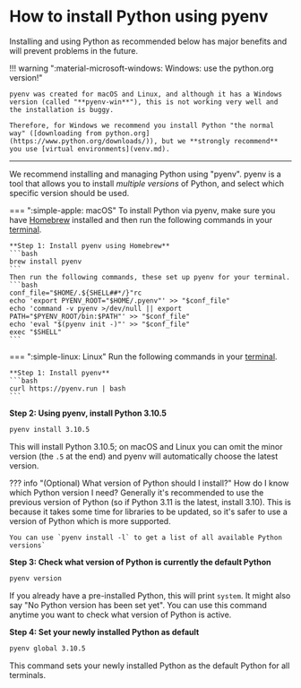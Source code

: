 
# How to install Python using pyenv

Installing and using Python as recommended below has major benefits and will prevent problems in the future.

!!! warning ":material-microsoft-windows: Windows: use the python.org version!"

    pyenv was created for macOS and Linux, and although it has a Windows version (called "**pyenv-win**"), this is not working very well and the installation is buggy. 

    Therefore, for Windows we recommend you install Python "the normal way" ([downloading from python.org](https://www.python.org/downloads/)), but we **strongly recommend** you use [virtual environments](venv.md).

---

We recommend installing and managing Python using "pyenv". 
pyenv is a tool that allows you to install *multiple versions* of Python, and select which specific version should be used.


=== ":simple-apple: macOS"
    To install Python via pyenv, make sure you have [Homebrew](../computer/packagemanager.md) installed and then run the following commands in your [terminal](../computer/terminal.md).

    **Step 1: Install pyenv using Homebrew**
    ```bash
    brew install pyenv
    ```
    Then run the following commands, these set up pyenv for your terminal.
    ```bash
    conf_file="$HOME/.${SHELL##*/}"rc
    echo 'export PYENV_ROOT="$HOME/.pyenv"' >> "$conf_file"
    echo 'command -v pyenv >/dev/null || export PATH="$PYENV_ROOT/bin:$PATH"' >> "$conf_file"
    echo 'eval "$(pyenv init -)"' >> "$conf_file"
    exec "$SHELL"
    ```


=== ":simple-linux: Linux"
    Run the following commands in your [terminal](../computer/terminal.md).

    **Step 1: Install pyenv**
    ```bash
    curl https://pyenv.run | bash
    ```

**Step 2: Using pyenv, install Python 3.10.5**

```bash
pyenv install 3.10.5
```
This will install Python 3.10.5; on macOS and Linux you can omit the minor version (the `.5` at the end) and pyenv will automatically choose the latest version.

??? info "(Optional) What version of Python should I install?"
    How do I know which Python version I need? Generally it's recommended to use the previous version of Python (so if Python 3.11 is the latest, install 3.10). This is because it takes some time for libraries to be updated, so it's safer to use a version of Python which is more supported.

    You can use `pyenv install -l` to get a list of all available Python versions`

**Step 3: Check what version of Python is currently the default Python**
```bash
pyenv version
```
If you already have a pre-installed Python, this will print `system`. It might also say "No Python version has been set yet". You can use this command anytime you want to check what version of Python is active.

**Step 4: Set your newly installed Python as default**
```bash
pyenv global 3.10.5
```
This command sets your newly installed Python as the default Python for all terminals.

